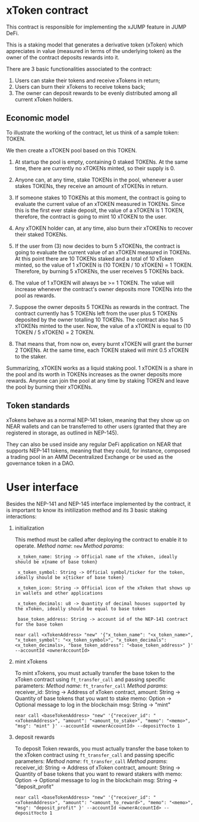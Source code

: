 # xToken contract

This contract is responsible for implementing the xJUMP feature in JUMP DeFi.

This is a staking model that generates a derivative token (xToken) which appreciates in value (measured in terms of the underlying token) as the owner of the contract deposits rewards into it.

There are 3 basic functionalities associated to the contract:
1. Users can stake their tokens and receive xTokens in return;
2. Users can burn their xTokens to receive tokens back;
3. The owner can deposit rewards to be evenly distributed among all current xToken holders.


## Economic model

To illustrate the working of the contract, let us think of a sample token: TOKEN.

We then create a xTOKEN pool based on this TOKEN.

1. At startup the pool is empty, containing 0 staked TOKENs. At the same time, there are currently no xTOKENs minted, so their supply is 0.

2. Anyone can, at any time, stake TOKENs in the pool, whenever a user stakes TOKENs, they receive an amount of xTOKENs in return.

3. If someone stakes 10 TOKENs at this moment, the contract is going to evaluate the current value of an xTOKEN measured in TOKENs. 
Since this is the first ever stake deposit, the value of a xTOKEN is 1 TOKEN, therefore, the contract is going to mint 10 xTOKEN to the user.

4. Any xTOKEN holder can, at any time, also burn their xTOKENs to recover their staked TOKENs.

5. If the user from (3) now decides to burn 5 xTOKENs, the contract is going to evaluate the current value of an xTOKEN measured in TOKENs.
At this point there are 10 TOKENs staked and a total of 10 xToken minted, so the value of 1 xTOKEN is (10 TOKEN / 10 xTOKEN) = 1 TOKEN.
Therefore, by burning 5 xTOKENs, the user receives 5 TOKENs back.

6. The value of 1 xTOKEN will always be >= 1 TOKEN. The value will increase whenever the contract's owner deposits more TOKENs into the pool as rewards.

7. Suppose the owner deposits 5 TOKENs as rewards in the contract.
The contract currently has 5 TOKENs left from the user plus 5 TOKENs deposited by the owner totalling 10 TOKENs.
The contract also has 5 xTOKENs minted to the user.
Now, the value of a xTOKEN is equal to (10 TOKEN / 5 xTOKEN) = 2 TOKEN.

8. That means that, from now on, every burnt xTOKEN will grant the burner 2 TOKENs. At the same time, each TOKEN staked will mint 0.5 xTOKEN to the staker.


Summarizing, xTOKEN works as a liquid staking pool. 1 xTOKEN is a share in the pool and its worth in TOKENs increases as the owner deposits more rewards. Anyone can join the pool at any time by staking TOKEN and leave the pool by burning their xTOKENs.

## Token standards

xTokens behave as a normal NEP-141 token, meaning that they show up on NEAR wallets and can be transferred to other users (granted that they are registered in storage, as outlined in NEP-145).

They can also be used inside any regular DeFi application on NEAR that supports NEP-141 tokens, meaning that they could, for instance, composed a trading pool in an AMM Decentralized Exchange or be used as the governance token in a DAO.

# User interface

Besides the NEP-141 and NEP-145 interface implemented by the contract, it is important to know its initilization method and its 3 basic staking interactions:

1. initialization

    This method must be called after deploying the contract to enable it to operate.
    *Method name*: `new`
    *Method params*:

        x_token_name: String -> Official name of the xToken, ideally should be x{name of base token}

        x_token_symbol: String -> Official symbol/ticker for the token, ideally should be x{ticker of base token}

        x_token_icon: String -> Official icon of the xToken that shows up in wallets and other applications

        x_token_decimals: u8 -> Quantity of decimal houses supported by the xToken, ideally should be equal to base token

        base_token_address: String -> account id of the NEP-141 contract for the base token
    ```shell
    near call <xTokenAddress> "new" '{"x_token_name": "<x_token_name>", "x_token_symbol": "<x_token_symbol>", "x_token_decimals": <x_token_decimals>, "base_token_address": "<base_token_address>" }' --accountId <ownerAccountId> 
    ```

2. mint xTokens

    To mint xTokens, you must actually transfer the base token to the xToken contract using `ft_transfer_call` and passing specific parameters:
    *Method name*: `ft_transfer_call`
    *Method params*:
        receiver_id: String -> Address of xToken contract,
        amount: String -> Quantity of base tokens that you want to stake
        memo: Option<String> -> Optional message to log in the blockchain
        msg: String -> "mint"
    ```shell
    near call <baseTokenAddress> "new" '{"receiver_id": "<xTokenAddress>", "amount": "<amount_to_stake>", "memo": "<memo>", "msg": "mint" }' --accountId <ownerAccountId> --depositYocto 1
    ```

3. deposit rewards

    To deposit Token rewards, you must actually transfer the base token to the xToken contract using `ft_transfer_call` and passing specific parameters:
    *Method name*: `ft_transfer_call`
    *Method params*:
        receiver_id: String -> Address of xToken contract,
        amount: String -> Quantity of base tokens that you want to reward stakers with
        memo: Option<String> -> Optional message to log in the blockchain
        msg: String -> "deposit_profit"
    ```shell
    near call <baseTokenAddress> "new" '{"receiver_id": "<xTokenAddress>", "amount": "<amount_to_reward>", "memo": "<memo>", "msg": "deposit_profit" }' --accountId <ownerAccountId> --depositYocto 1
    ```